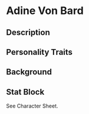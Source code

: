 # Adine Von Bard
## Description
 
## Personality Traits

## Background

## Stat Block
See Character Sheet.